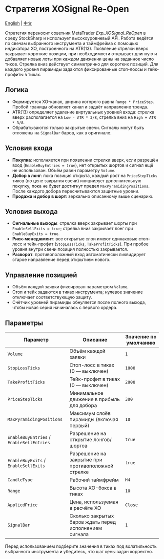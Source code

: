 # Стратегия XOSignal Re-Open
[English](README.md) | [中文](README_cn.md)

Стратегия переносит советник MetaTrader *Exp_XOSignal_ReOpen* в среду StockSharp и использует высокоуровневый API. Работа ведётся по свечам выбранного инструмента и таймфрейма с помощью индикатора XO, построенного на ATR(13). Появление стрелки вверх закрывает короткие позиции, при необходимости открывает длинную и добавляет новые лоты при каждом движении цены на заданное число тиков. Стрелка вниз действует симметрично для коротких позиций. Для каждого уровня пирамиды задаются фиксированные стоп-лоссы и тейк-профиты в тиках.

## Логика

- Формируется XO-канал, ширина которого равна `Range * PriceStep`. Пробой границы обновляет канал и задаёт направление тренда.
- ATR(13) определяет удаление виртуальных уровней входа: стрелка вверх располагается на `Low - ATR * 3/8`, стрелка вниз на `High + ATR * 3/8`.
- Обрабатываются только закрытые свечи. Сигналы могут быть отложены на `SignalBar` баров, как в оригинале.

## Условия входа

- **Покупка**: исполняется при появлении стрелки вверх, если разрешён вход (`EnableBuyEntries = true`), нет открытых шортов и сигнал ещё не использован. Объём равен параметру `Volume`.
- **Добор в лонг**: пока позиция открыта, каждый рост на `PriceStepTicks` тиков (по цене закрытия свечи) инициирует дополнительную покупку, пока не будет достигнут предел `MaxPyramidingPositions`. После каждого добора пересчитываются защитные уровни.
- **Продажа и добор в шорт**: зеркально описанному выше сценарию.

## Условия выхода

- **Сигнальные выходы**: стрелка вверх закрывает шорты при `EnableSellExits = true`; стрелка вниз закрывает лонг при `EnableBuyExits = true`.
- **Риск-менеджмент**: все открытые слои имеют одинаковые стоп-лосс и тейк-профит (`StopLossTicks`, `TakeProfitTicks`). При пробое уровня внутри свечи позиция полностью закрывается.
- **Разворот**: противоположный вход автоматически ликвидирует старое направление перед открытием нового.

## Управление позицией

- Объём каждой заявки фиксирован параметром `Volume`.
- Стоп и тейк задаются в тиках инструмента; нулевое значение отключает соответствующую защиту.
- Счётчик уровней пирамиды обнуляется после полного выхода, чтобы новая серия начиналась с первого ордера.

## Параметры

| Параметр | Описание | Значение по умолчанию |
|----------|----------|------------------------|
| `Volume` | Объём каждой заявки | `1` |
| `StopLossTicks` | Стоп-лосс в тиках (0 — выключен) | `1000` |
| `TakeProfitTicks` | Тейк-профит в тиках (0 — выключен) | `2000` |
| `PriceStepTicks` | Минимальное движение в прибыль для добора | `300` |
| `MaxPyramidingPositions` | Максимум слоёв пирамиды (включая первый) | `10` |
| `EnableBuyEntries` / `EnableSellEntries` | Разрешение на открытие лонгов/шортов | `true` |
| `EnableBuyExits` / `EnableSellExits` | Разрешение на закрытие при противоположной стрелке | `true` |
| `CandleType` | Рабочий таймфрейм | `H4` |
| `Range` | Высота XO-бокса в тиках | `10` |
| `AppliedPrice` | Цена, используемая в расчёте XO | `Close` |
| `SignalBar` | Сколько закрытых баров ждать перед исполнением сигнала | `1` |

Перед использованием подберите значения в тиках под волатильность выбранного инструмента и убедитесь, что шаг цены задан корректно.
